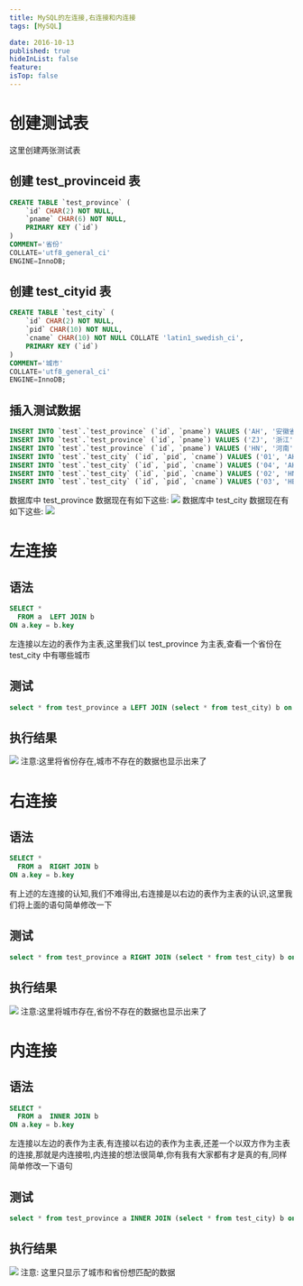 ```yaml
---
title: MySQL的左连接,右连接和内连接
tags: [MySQL]

date: 2016-10-13
published: true
hideInList: false
feature: 
isTop: false
---
```







# 创建测试表
这里创建两张测试表 
## 创建 test_provinceid 表
```sql
CREATE TABLE `test_province` (
	`id` CHAR(2) NOT NULL,
	`pname` CHAR(6) NOT NULL,
	PRIMARY KEY (`id`)
)
COMMENT='省份'
COLLATE='utf8_general_ci'
ENGINE=InnoDB;
```
## 创建 test_cityid 表
```sql
CREATE TABLE `test_city` (
	`id` CHAR(2) NOT NULL,
	`pid` CHAR(10) NOT NULL,
	`cname` CHAR(10) NOT NULL COLLATE 'latin1_swedish_ci',
	PRIMARY KEY (`id`)
)
COMMENT='城市'
COLLATE='utf8_general_ci'
ENGINE=InnoDB;
```
## 插入测试数据
```sql
INSERT INTO `test`.`test_province` (`id`, `pname`) VALUES ('AH', '安徽省');
INSERT INTO `test`.`test_province` (`id`, `pname`) VALUES ('ZJ', '浙江');
INSERT INTO `test`.`test_province` (`id`, `pname`) VALUES ('HN', '河南');
INSERT INTO `test`.`test_city` (`id`, `pid`, `cname`) VALUES ('01', 'AH', '合肥');
INSERT INTO `test`.`test_city` (`id`, `pid`, `cname`) VALUES ('04', 'AH', '六安');
INSERT INTO `test`.`test_city` (`id`, `pid`, `cname`) VALUES ('02', 'HN', '郑州');
INSERT INTO `test`.`test_city` (`id`, `pid`, `cname`) VALUES ('03', 'HB', '石家庄');
```
数据库中 test_province 数据现在有如下这些:
![](http://ww3.sinaimg.cn/large/d9e82fa4jw1f8qv8m5xg0j203z027t8n.jpg)
数据库中 test_city 数据现在有如下这些:
![](http://ww1.sinaimg.cn/large/d9e82fa4jw1f8qv1x80zbj205902sjrf.jpg)

# 左连接
## 语法
```sql
SELECT *
  FROM a  LEFT JOIN b 
ON a.key = b.key
```
左连接以左边的表作为主表,这里我们以 test_province 为主表,查看一个省份在 test_city 中有哪些城市
## 测试
```sql
select * from test_province a LEFT JOIN (select * from test_city) b on a.id = b.pid
```
## 执行结果
![](http://ww1.sinaimg.cn/large/d9e82fa4jw1f8qveidj0ej209b02q74l.jpg)
注意:这里将省份存在,城市不存在的数据也显示出来了

# 右连接
## 语法
```sql
SELECT *
  FROM a  RIGHT JOIN b 
ON a.key = b.key
```
有上述的左连接的认知,我们不难得出,右连接是以右边的表作为主表的认识,这里我们将上面的语句简单修改一下
## 测试
```sql
select * from test_province a RIGHT JOIN (select * from test_city) b on a.id = b.pid
```
## 执行结果
![](http://ww1.sinaimg.cn/large/d9e82fa4jw1f8qv7cnbavj208w028mxc.jpg)
注意:这里将城市存在,省份不存在的数据也显示出来了

# 内连接
## 语法
```sql
SELECT *
  FROM a  INNER JOIN b 
ON a.key = b.key
```
左连接以左边的表作为主表,有连接以右边的表作为主表,还差一个以双方作为主表的连接,那就是内连接啦,内连接的想法很简单,你有我有大家都有才是真的有,同样简单修改一下语句

## 测试
```sql
select * from test_province a INNER JOIN (select * from test_city) b on a.id = b.pid
```

## 执行结果
![](http://ww3.sinaimg.cn/large/d9e82fa4jw1f8qvcx4pd3j207x02d3yo.jpg)
注意: 这里只显示了城市和省份想匹配的数据